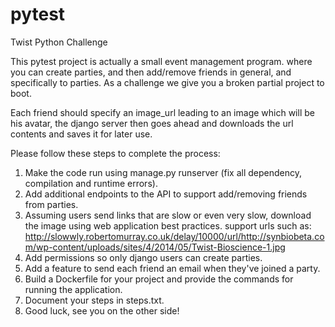 # pytest
Twist Python Challenge

This pytest project is actually a small event management program. where you can create parties, and then add/remove friends in general, and specifically to parties. As a challenge we give you a broken partial project to boot.

Each friend should specify an image_url leading to an image which will be his avatar, the django server then goes ahead and downloads the url contents and saves it for later use.

Please follow these steps to complete the process:
1. Make the code run using manage.py runserver (fix all dependency, compilation and runtime errors).
2. Add additional endpoints to the API to support add/removing friends from parties.
3. Assuming users send links that are slow or even very slow, download the image using web application best
   practices. support urls such as:
   http://slowwly.robertomurray.co.uk/delay/10000/url/http://synbiobeta.com/wp-content/uploads/sites/4/2014/05/Twist-Bioscience-1.jpg
4. Add permissions so only django users can create parties.
5. Add a feature to send each friend an email when they've joined a party.
6. Build a Dockerfile for your project and provide the commands for running the application.
7. Document your steps in steps.txt.
8. Good luck, see you on the other side!
